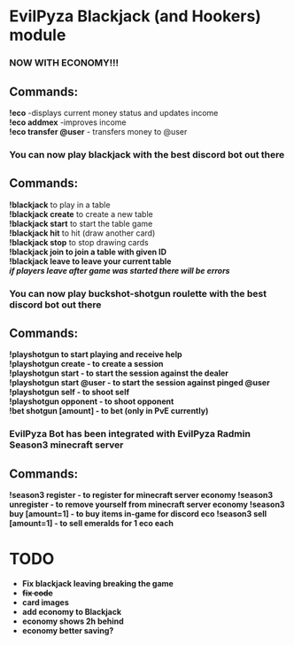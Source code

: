# EvilPyza Blackjack (and Hookers) module

### NOW WITH ECONOMY!!!
## Commands:
**!eco** -displays current money status and updates income<br>
**!eco addmex** -improves income<br>
**!eco transfer @user** - transfers money to @user <br>

### You can now play blackjack with the best discord bot out there
## Commands:
**!blackjack** to play in a table <br>
**!blackjack create** to create a new table <br>
**!blackjack start** to start the table game <br>
**!blackjack hit** to hit (draw another card) <br>
**!blackjack stop** to stop drawing cards <br>
**!blackjack join <table ID>** to join a table with given ID <br>
**!blackjack leave** to leave your current table <br>
*if players leave after game was started there will be errors*


### You can now play buckshot-shotgun roulette with the best discord bot out there
## Commands:
**!playshotgun** to start playing and receive help <br>
**!playshotgun create** - to create a session<br>
**!playshotgun start** - to start the session against the dealer<br>
**!playshotgun start @user** - to start the session against pinged @user<br>
**!playshotgun self** - to shoot self<br>
**!playshotgun opponent** - to shoot opponent<br>
**!bet shotgun [amount]** - to bet (only in PvE currently)

### EvilPyza Bot has been integrated with EvilPyza Radmin Season3 minecraft server
## Commands:
**!season3 register <minecraft player name>** - to register for minecraft server economy
**!season3 unregister** - to remove yourself from minecraft server economy
**!season3 buy <minecraft item ID> [amount=1]** - to buy items in-game for discord eco
**!season3 sell <minecraft item ID> [amount=1]** - to sell emeralds for 1 eco each

# TODO
- Fix blackjack leaving breaking the game
- ~~fix code~~
- card images
- add economy to Blackjack
- economy shows 2h behind
- economy better saving?

